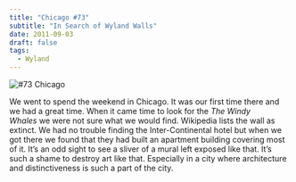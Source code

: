 ```yaml
---
title: "Chicago #73"
subtitle: "In Search of Wyland Walls"
date: 2011-09-03
draft: false
tags:
  - Wyland
---
```


![#73 Chicago](../images/73-chicago.jpg)

We went to spend the weekend in Chicago. It was our first time there and we had a great time. When it came time to look for the _The Windy Whales_ we were not sure what we would find. Wikipedia lists the wall as extinct. We had no trouble finding the Inter-Continental hotel but when we got there we found that they had built an apartment building covering most of it. It’s an odd sight to see a sliver of a mural left exposed like that. It’s such a shame to destroy art like that. Especially in a city where architecture and distinctiveness is such a part of the city.
